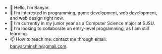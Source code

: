 - 👋 Hello, I’m Banyar.
- 👀 I’m interested in programming, game development, web development, and web design right now.
- 🌱 I’m currently in my junior year as a Computer Science major at SJSU. 
- 💞️ I’m looking to collaborate on entry-level programming, as I am still learning.
- 📫 How to reach me: contact me through email: banyar.minshin@gmail.com.

<!---
banrawr/banrawr is a ✨ special ✨ repository because its `README.md` (this file) appears on your GitHub profile.
You can click the Preview link to take a look at your changes.
--->
